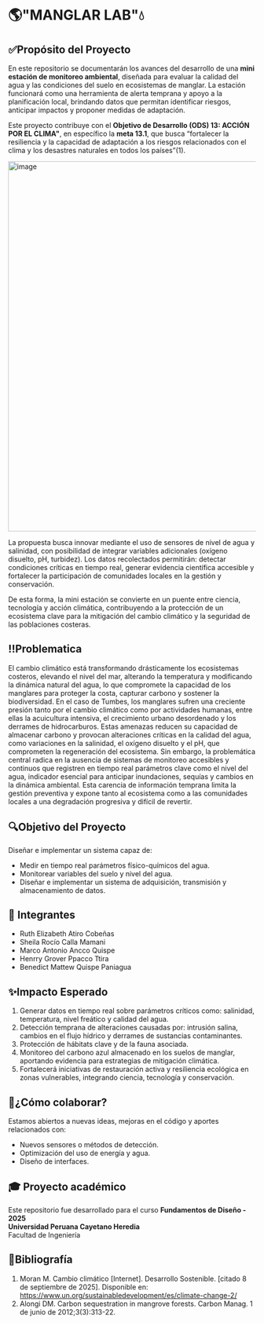 # 🌎"**MANGLAR LAB**"💧

## ✅Propósito del Proyecto
En este repositorio se documentarán los avances del desarrollo de una **mini estación de monitoreo ambiental**, diseñada para evaluar la calidad del agua y las condiciones del suelo en ecosistemas de manglar. La estación funcionará como una herramienta de alerta temprana y apoyo a la planificación local, brindando datos que permitan identificar riesgos, anticipar impactos y proponer medidas de adaptación.

Este proyecto contribuye con el **Objetivo de Desarrollo (ODS) 13: ACCIÓN POR EL CLIMA"**, en específico la **meta 13.1**, que busca “fortalecer la resiliencia y la capacidad de adaptación a los riesgos relacionados con el clima y los desastres naturales en todos los países”(1).

<img width="1600" height="754" alt="image" src="https://github.com/user-attachments/assets/a39f56b4-7280-4bf4-97ca-bfdc09974e55" />

La propuesta busca innovar mediante el uso de sensores de nivel de agua y salinidad, con posibilidad de integrar variables adicionales (oxígeno disuelto, pH, turbidez). Los datos recolectados permitirán: detectar condiciones críticas en tiempo real, generar evidencia científica accesible y fortalecer la participación de comunidades locales en la gestión y conservación.

De esta forma, la mini estación se convierte en un puente entre ciencia, tecnología y acción climática, contribuyendo a la protección de un ecosistema clave para la mitigación del cambio climático y la seguridad de las poblaciones costeras.

## ‼️Problematica
El cambio climático está transformando drásticamente los ecosistemas costeros, elevando el nivel del mar, alterando la temperatura y modificando la dinámica natural del agua, lo que compromete la capacidad de los manglares para proteger la costa, capturar carbono y sostener la biodiversidad. En el caso de Tumbes, los manglares sufren una creciente presión tanto por el cambio climático como por actividades humanas, entre ellas la acuicultura intensiva, el crecimiento urbano desordenado y los derrames de hidrocarburos. Estas amenazas reducen su capacidad de almacenar carbono y provocan alteraciones críticas en la calidad del agua, como variaciones en la salinidad, el oxígeno disuelto y el pH, que comprometen la regeneración del ecosistema. Sin embargo, la problemática central radica en la ausencia de sistemas de monitoreo accesibles y continuos que registren en tiempo real parámetros clave como el nivel del agua, indicador esencial para anticipar inundaciones, sequías y cambios en la dinámica ambiental. Esta carencia de información temprana limita la gestión preventiva y expone tanto al ecosistema como a las comunidades locales a una degradación progresiva y difícil de revertir.


## 🔍Objetivo del Proyecto
Diseñar e implementar un sistema capaz de:
- Medir en tiempo real parámetros físico-químicos del agua.
- Monitorear variables del suelo y nivel del agua.
- Diseñar e implementar un sistema de adquisición, transmisión y almacenamiento de datos.

## 👥 Integrantes
- Ruth Elizabeth Atiro Cobeñas
- Sheila Rocío Calla Mamani 
- Marco Antonio Ancco Quispe  
- Henrry Grover Ppacco Ttira
- Benedict Mattew Quispe Paniagua 

## ✨Impacto Esperado
1. Generar datos en tiempo real sobre parámetros críticos como: salinidad, temperatura, nivel freático y calidad del agua.
2. Detección temprana de alteraciones causadas por: intrusión salina, cambios en el flujo hídrico y derrames de sustancias contaminantes.
3. Protección de hábitats clave y de la fauna asociada.
4. Monitoreo del carbono azul almacenado en los suelos de manglar, aportando evidencia para estrategias de mitigación climática.
5. Fortalecerá iniciativas de restauración activa y resiliencia ecológica en zonas vulnerables, integrando ciencia, tecnología y conservación.

## 🤝¿Cómo colaborar?
Estamos abiertos a nuevas ideas, mejoras en el código y aportes relacionados con:  
- Nuevos sensores o métodos de detección.  
- Optimización del uso de energía y agua.  
- Diseño de interfaces.

## 🎓 Proyecto académico
Este repositorio fue desarrollado para el curso **Fundamentos de Diseño - 2025**  
**Universidad Peruana Cayetano Heredia**  
Facultad de Ingeniería 

## 📖Bibliografía
1. Moran M. Cambio climático [Internet]. Desarrollo Sostenible. [citado 8 de septiembre de 2025]. Disponible en: https://www.un.org/sustainabledevelopment/es/climate-change-2/ 
2. Alongi DM. Carbon sequestration in mangrove forests. Carbon Manag. 1 de junio de 2012;3(3):313-22.
